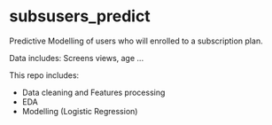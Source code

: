 # subsusers_predict
Predictive Modelling of users who will enrolled to a subscription plan.

Data includes: Screens views, age ...

This repo includes:
- Data cleaning and Features processing
- EDA
- Modelling (Logistic Regression)
